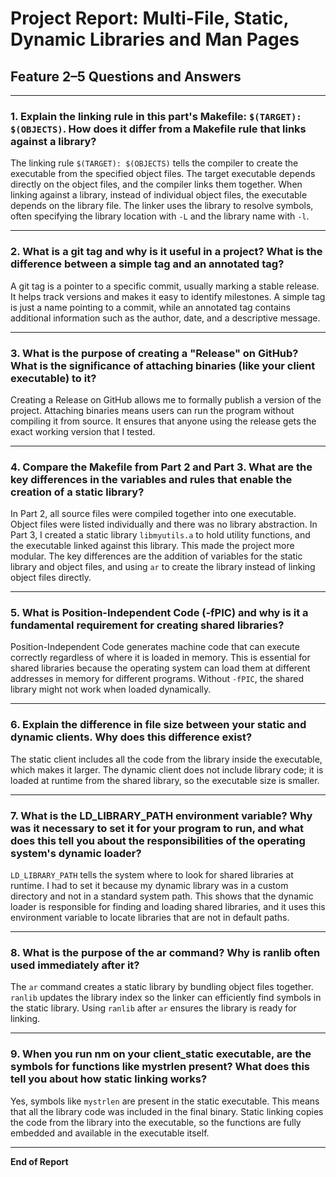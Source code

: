 # Project Report: Multi-File, Static, Dynamic Libraries and Man Pages

## Feature 2–5 Questions and Answers

---

### 1. Explain the linking rule in this part's Makefile: `$(TARGET): $(OBJECTS)`. How does it differ from a Makefile rule that links against a library?

The linking rule `$(TARGET): $(OBJECTS)` tells the compiler to create the executable from the specified object files. The target executable depends directly on the object files, and the compiler links them together. When linking against a library, instead of individual object files, the executable depends on the library file. The linker uses the library to resolve symbols, often specifying the library location with `-L` and the library name with `-l`.

---

### 2. What is a git tag and why is it useful in a project? What is the difference between a simple tag and an annotated tag?

A git tag is a pointer to a specific commit, usually marking a stable release. It helps track versions and makes it easy to identify milestones. A simple tag is just a name pointing to a commit, while an annotated tag contains additional information such as the author, date, and a descriptive message.

---

### 3. What is the purpose of creating a "Release" on GitHub? What is the significance of attaching binaries (like your client executable) to it?

Creating a Release on GitHub allows me to formally publish a version of the project. Attaching binaries means users can run the program without compiling it from source. It ensures that anyone using the release gets the exact working version that I tested.

---

### 4. Compare the Makefile from Part 2 and Part 3. What are the key differences in the variables and rules that enable the creation of a static library?

In Part 2, all source files were compiled together into one executable. Object files were listed individually and there was no library abstraction. In Part 3, I created a static library `libmyutils.a` to hold utility functions, and the executable linked against this library. This made the project more modular. The key differences are the addition of variables for the static library and object files, and using `ar` to create the library instead of linking object files directly.

---

### 5. What is Position-Independent Code (-fPIC) and why is it a fundamental requirement for creating shared libraries?

Position-Independent Code generates machine code that can execute correctly regardless of where it is loaded in memory. This is essential for shared libraries because the operating system can load them at different addresses in memory for different programs. Without `-fPIC`, the shared library might not work when loaded dynamically.

---

### 6. Explain the difference in file size between your static and dynamic clients. Why does this difference exist?

The static client includes all the code from the library inside the executable, which makes it larger. The dynamic client does not include library code; it is loaded at runtime from the shared library, so the executable size is smaller.

---

### 7. What is the LD_LIBRARY_PATH environment variable? Why was it necessary to set it for your program to run, and what does this tell you about the responsibilities of the operating system's dynamic loader?

`LD_LIBRARY_PATH` tells the system where to look for shared libraries at runtime. I had to set it because my dynamic library was in a custom directory and not in a standard system path. This shows that the dynamic loader is responsible for finding and loading shared libraries, and it uses this environment variable to locate libraries that are not in default paths.

---

### 8. What is the purpose of the ar command? Why is ranlib often used immediately after it?

The `ar` command creates a static library by bundling object files together. `ranlib` updates the library index so the linker can efficiently find symbols in the static library. Using `ranlib` after `ar` ensures the library is ready for linking.

---

### 9. When you run nm on your client_static executable, are the symbols for functions like mystrlen present? What does this tell you about how static linking works?

Yes, symbols like `mystrlen` are present in the static executable. This means that all the library code was included in the final binary. Static linking copies the code from the library into the executable, so the functions are fully embedded and available in the executable itself.

---

**End of Report**
